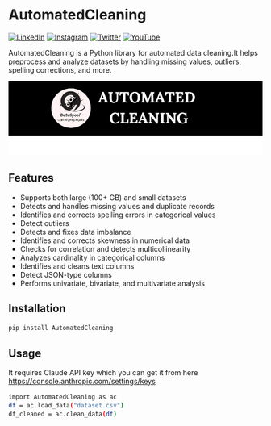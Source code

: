 # AutomatedCleaning
[![LinkedIn](https://img.shields.io/badge/LinkedIn-0077B5?style=for-the-badge&logo=linkedin&logoColor=white)](https://www.linkedin.com/in/abhishek-kumar-singh-8a6326148/)
[![Instagram](https://img.shields.io/badge/Instagram-E4405F?style=for-the-badge&logo=instagram&logoColor=white)](https://www.instagram.com/dataspoof)
[![Twitter](https://img.shields.io/badge/Twitter-1DA1F2?style=for-the-badge&logo=twitter&logoColor=white)](https://x.com/abhi007si)
[![YouTube](https://img.shields.io/badge/YouTube-FF0000?style=for-the-badge&logo=youtube&logoColor=white)](https://www.youtube.com/@dataspoof1977)


AutomatedCleaning is a Python library for automated data cleaning.It helps preprocess and analyze datasets by handling missing values, outliers, spelling corrections, and more.

![Logo](images/logo2.png)

## Features
- Supports both large (100+ GB) and small datasets
- Detects and handles missing values and duplicate records
- Identifies and corrects spelling errors in categorical values
- Detect outliers
- Detects and fixes data imbalance
- Identifies and corrects skewness in numerical data
- Checks for correlation and detects multicollinearity
- Analyzes cardinality in categorical columns
- Identifies and cleans text columns
- Detect JSON-type columns
- Performs univariate, bivariate, and multivariate analysis


## Installation
```bash
pip install AutomatedCleaning
```

## Usage
It requires Claude API key which you can get it from here https://console.anthropic.com/settings/keys

```bash
import AutomatedCleaning as ac
df = ac.load_data("dataset.csv")
df_cleaned = ac.clean_data(df)
```
